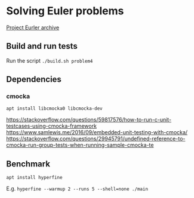 # Solving Euler problems
[Project Eurler archive](https://projecteuler.net/archives)

## Build and run tests
Run the script `./build.sh problem4`

## Dependencies
### cmocka
`apt install libcmocka0 libcmocka-dev`

https://stackoverflow.com/questions/59817576/how-to-run-c-unit-testcases-using-cmocka-framework
https://www.samlewis.me/2016/09/embedded-unit-testing-with-cmocka/
https://stackoverflow.com/questions/29945791/undefined-reference-to-cmocka-run-group-tests-when-running-sample-cmocka-te

## Benchmark
`apt install hyperfine`

E.g.
`hyperfine --warmup 2 --runs 5 --shell=none ./main`